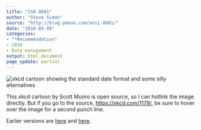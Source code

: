 ```yaml
---
title: "ISO 8601"
author: "Steve Simon"
source: "http://blog.pmean.com/ansi-8601/"
date: "2018-04-09"
categories:
- "*Recommendation"
- 2018
- Data management
output: html_document
page_update: partial
---
```


![xkcd cartoon showing the standard date format and some silly
alternatives](https://imgs.xkcd.com/comics/iso_8601.png)

<!---more--->

This xkcd cartoon by Scott Munro is open source, so I can hotlink the
image directly. But if you go to the source, https://xkcd.com/1179/, be
sure to hover over the image for a second punch line.

Earlier versions are [here][sim1] and [here][sim2].
 
[sim1]: http://blog.pmean.com/ansi-8601/
[sim2]: http://new.pmean.com/ansi-8601/
 
